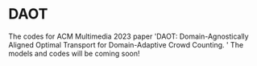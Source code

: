 # DAOT
The codes for ACM Multimedia 2023 paper 'DAOT: Domain-Agnostically Aligned Optimal Transport for Domain-Adaptive Crowd Counting. '  The models and codes will be coming soon!
